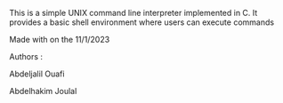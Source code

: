 This is a simple UNIX command line interpreter implemented in C.
It provides a basic shell environment where users can execute commands

Made with  on the 11/1/2023

Authors :

Abdeljalil Ouafi

Abdelhakim Joulal
